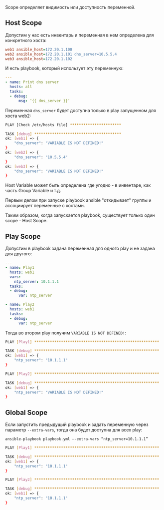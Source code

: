 Scope определяет видимость или доступность переменной.

## Host Scope

Допустим у нас есть инвентарь и переменная в нем определена для конкретного хоста:

```ini
web1 ansible_host=172.20.1.100
web2 ansible_host=172.20.1.101 dns_server=10.5.5.4
web3 ansible_host=172.20.1.102
```

И есть playbook, который использует эту переменную:

```yaml
---
- name: Print dns server
  hosts: all
  tasks:
  - debug:
      msg: ‘{{ dns_server }}’
```

Переменная `dns_server` будет доступна только в play запущенном для хоста web2:

```bash
PLAY [Check /etc/hosts file] ***********************

TASK [debug] ***************************************
ok: [web1] => {
    "dns_server": "VARIABLE IS NOT DEFINED!"
}
ok: [web2] => {
    "dns_server": "10.5.5.4"
}
ok: [web3] => {
    "dns_server": "VARIABLE IS NOT DEFINED!"
}
```

Host Variable может быть определена где угодно - в инвентаре, как часть Group Variable и т.д.

Первым делом при запуске playbook ansible "откидывает" группы и ассоциирует переменные с хостами.

Таким образом, когда запускается playbook, существует только один scope - Host Scope.

## Play Scope

Допустим в playbook задана переменная для одного play и не задана для другого:

```yaml
---
- name: Play1
  hosts: web1
  vars:
    ntp_server: 10.1.1.1
  tasks:
  - debug:
      var: ntp_server

- name: Play2
  hosts: web1
  tasks:
  - debug:
      var: ntp_server
```

Тогда во втором play получим `VARIABLE IS NOT DEFINED!`:

```bash
PLAY [Play1] ********************************************************

TASK [debug] ********************************************************
ok: [web1] => {
    "ntp_server": "10.1.1.1"
}

PLAY [Play2] ********************************************************

TASK [debug] ********************************************************
ok: [web1] => {
    "ntp_server": "VARIABLE IS NOT DEFINED!"
}
```

## Global Scope

Если запустить предыдущий playbook и задать переменную через параметр `--extra-vars`, тогда она будет доступна для всех play:

`ansible-playbook playbook.yml –-extra-vars “ntp_server=10.1.1.1”`

```bash
PLAY [Play1] ********************************************************

TASK [debug] ********************************************************
ok: [web1] => {
    "ntp_server": "10.1.1.1"
}

PLAY [Play2] ********************************************************

TASK [debug] ********************************************************
ok: [web1] => {
    "ntp_server": "10.1.1.1"
}
```
